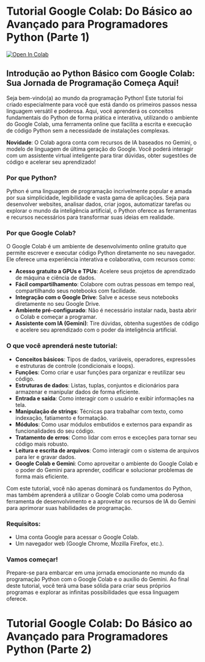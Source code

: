 
   # Tutorial Google Colab: Do Básico ao Avançado para Programadores Python (Parte 1)
[![Open In Colab](https://colab.research.google.com/assets/colab-badge.svg)](https://colab.research.google.com/github/ccfernandes600/Python_com_Google_Colab_e_Gemini/blob/main/Python_com_Google_Colab_do_zero.ipynb)


## Introdução ao Python Básico com Google Colab: **Sua Jornada de Programação Começa Aqui!**
Seja bem-vindo(a) ao mundo da programação Python! Este tutorial foi criado especialmente para você que está dando os primeiros passos nessa linguagem versátil e poderosa. Aqui, você aprenderá os conceitos fundamentais do Python de forma prática e interativa, utilizando o ambiente do Google Colab, uma ferramenta online que facilita a escrita e execução de código Python sem a necessidade de instalações complexas.

**Novidade**: O Colab agora conta com recursos de IA baseados no Gemini, o modelo de linguagem de última geração do Google. Você poderá interagir com um assistente virtual inteligente para tirar dúvidas, obter sugestões de código e acelerar seu aprendizado!



### **Por que Python?**

Python é uma linguagem de programação incrivelmente popular e amada por sua simplicidade, legibilidade e vasta gama de aplicações. Seja para desenvolver websites, analisar dados, criar jogos, automatizar tarefas ou explorar o mundo da inteligência artificial, o Python oferece as ferramentas e recursos necessários para transformar suas ideias em realidade.

### **Por que Google Colab?**

O Google Colab é um ambiente de desenvolvimento online gratuito que permite escrever e executar código Python diretamente no seu navegador. Ele oferece uma experiência interativa e colaborativa, com recursos como:

* **Acesso gratuito a GPUs e TPUs**: Acelere seus projetos de aprendizado de máquina e ciência de dados.
* **Fácil compartilhamento**: Colabore com outras pessoas em tempo real, compartilhando seus notebooks com facilidade.
* **Integração com o Google Drive**: Salve e acesse seus notebooks diretamente no seu Google Drive.
* **Ambiente pré-configurado**: Não é necessário instalar nada, basta abrir o Colab e começar a programar.
* **Assistente com IA (Gemini)**: Tire dúvidas, obtenha sugestões de código e acelere seu aprendizado com o poder da inteligência artificial.


### **O que você aprenderá neste tutorial:**

* **Conceitos básicos**: Tipos de dados, variáveis, operadores, expressões e estruturas de controle (condicionais e loops).
* **Funções**: Como criar e usar funções para organizar e reutilizar seu código.
* **Estruturas de dados**: Listas, tuplas, conjuntos e dicionários para armazenar e manipular dados de forma eficiente.
* **Entrada e saída**: Como interagir com o usuário e exibir informações na tela.
* **Manipulação de strings**: Técnicas para trabalhar com texto, como indexação, fatiamento e formatação.
* **Módulos**: Como usar módulos embutidos e externos para expandir as funcionalidades do seu código.
* **Tratamento de erros**: Como lidar com erros e exceções para tornar seu código mais robusto.
* **Leitura e escrita de arquivos**: Como interagir com o sistema de arquivos para ler e gravar dados.
* **Google Colab e Gemini**: Como aproveitar o ambiente do Google Colab e o poder do Gemini para aprender, codificar e solucionar problemas de forma mais eficiente.

Com este tutorial, você não apenas dominará os fundamentos do Python, mas também aprenderá a utilizar o Google Colab como uma poderosa ferramenta de desenvolvimento e a aproveitar os recursos de IA do Gemini para aprimorar suas habilidades de programação.

### **Requisitos**:

* Uma conta Google para acessar o Google Colab.
* Um navegador web (Google Chrome, Mozilla Firefox, etc.).

### **Vamos começar!**

Prepare-se para embarcar em uma jornada emocionante no mundo da programação Python com o Google Colab e o auxílio do Gemini. Ao final deste tutorial, você terá uma base sólida para criar seus próprios programas e explorar as infinitas possibilidades que essa linguagem oferece.
















# Tutorial Google Colab: Do Básico ao Avançado para Programadores Python (Parte 2)


